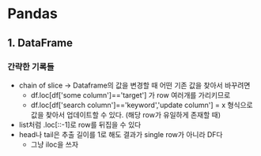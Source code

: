 # Pandas

## 1. DataFrame

### 간략한 기록들

 - chain of slice -> Dataframe의 값을 변경할 때 어떤 기존 값을 찾아서 바꾸려면
     - df.loc[df['some column']=='target'] 가 row 여러개를 가리키므로
     - df.loc[df['search column']=='keyword','update column'] = x 형식으로 값을 찾아서 업데이트할 수 있다. (해당 row가 유일하게 존재할 때)
 - list처럼 .loc[::-1]로 row를 뒤집을 수 있다
 - head나 tail은 추출 길이를 1로 해도 결과가 single row가 아니라 DF다
   - 그냥 iloc을 쓰자